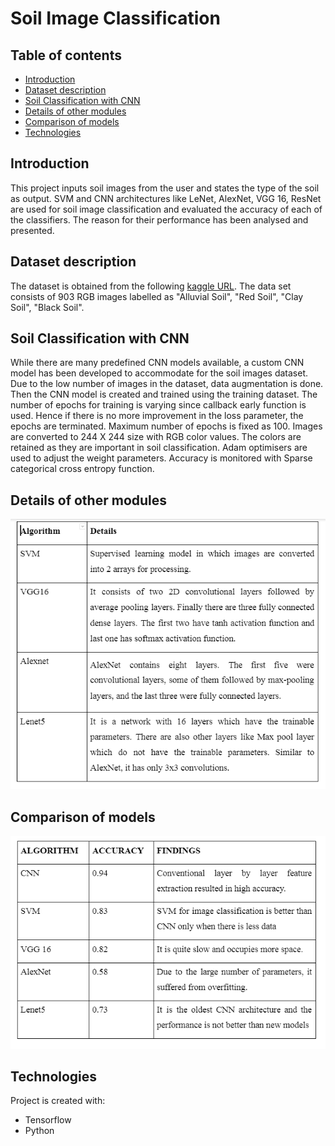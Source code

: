 # Soil Image Classification

## Table of contents
* [Introduction](#introduction)
* [Dataset description](#dataset-description)
* [Soil Classification with CNN](#soil-classification-with-cnn)
* [Details of other modules](#details-of-other-modules)
* [Comparison of models](#comparison-of-models)
* [Technologies](#technologies)

## Introduction
This project inputs soil images from the user and states the type of the soil as output. SVM and CNN architectures like LeNet, AlexNet, VGG 16, ResNet are used for soil image classification and evaluated the accuracy of each of the classifiers.
The reason for their performance has been analysed and presented.

## Dataset description
The dataset is obtained from the following [kaggle URL](https://www.kaggle.com/omkargurav/soil-classification-image-data).
The data set consists of 903 RGB images labelled as "Alluvial Soil", "Red Soil", "Clay Soil", "Black Soil".


## Soil Classification with CNN
While there are many predefined CNN models available, a custom CNN model has been developed to accommodate for the soil images dataset. 
Due to the low number of images in the dataset, data augmentation is done. Then the CNN model is created and trained using the training dataset. The number of epochs for training is varying since callback early function is used. Hence if there is no more improvement in the  loss parameter, the epochs are terminated. Maximum number of epochs is fixed as 100. 
Images are converted to 244 X 244 size with RGB color values. The colors are retained as they are important in soil classification.  Adam optimisers are used to adjust the weight parameters. Accuracy is monitored with Sparse categorical cross entropy function.

## Details of other modules
![Other models](https://github.com/Abinayaa299/Soil-Image-classification-/blob/main/details.PNG)

## Comparison of models
![Compare models](https://github.com/Abinayaa299/Soil-Image-classification-/blob/main/compare.PNG)

## Technologies
Project is created with:
* Tensorflow
* Python
